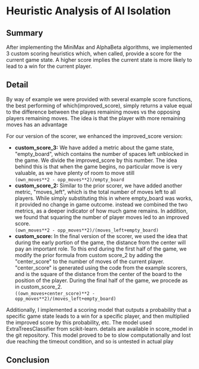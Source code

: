 # Heuristic Analysis of AI Isolation

## Summary
 After implementing the MiniMax and AlphaBeta algorithms, we implemented 3 custom scoring heuristics which, when called, provide a score for the current game state. A higher score implies the current state is more likely to lead to a win for the current player. 

## Detail
 By way of example we were provided with several example score functions, the best performing of which(improved_score), simply returns a value equal to the difference between the playes remaining moves vs the opposing players remaining moves. The idea is that the player with more remaining moves has an advantage
 
 For our version of the scorer, we enhanced the improved_score version:
 
 * **custom_score_3:** We have added a metric about the game state, "empty_board", which contains the number of spaces left unblocked in the game. We divide the improved_score by this number. The idea behind this is that when the game begins, no particular move is very valuable, as we have plenty of room to move still<br>
 	``` (own_moves**2 - opp_moves**2)/empty_board	``` 
 * **custom_score_2:** Similar to the prior scorer, we have added another metric, "moves_left", which is the total number of moves left to all players. While simply substituting this in where empty_board was works, it provided no change in game outcome. instead we combined the two metrics, as a deeper indicator of how much game remains. In addition, we found that squaring the number of player moves led to an improved score.<br>
 ``` (own_moves**2 - opp_moves**2)/(moves_left+empty_board) ```
 * **custom_score:** In the final version of the scorer, we used the idea that during the early portion of the game, the distance from the center will pay an important role. To this end during the first half of the game, we modify the prior formula from custom score_2 by adding the "center_score" to the number of moves of the current player. "center_score" is generated using the code from the example scorers, and is the square of the distance from the center of the board to the position of the player. During the final half of the game, we procede as in custom_score_2.<br>
 ```((own_moves+center_score)**2 - opp_moves**2)/(moves_left+empty_board)```
 
 Additionally, I implemented a scoring model that outputs a probability that a specific game state leads to a win for a specific player, and then multiplied the improved score by this probability, etc. The model used ExtraTreesClassifier from scikit-learn. details are available in score_model in the git repository. This model proved to be to slow computationally and lost due reaching the timeout condition, and so is untested in actual play


## Conclusion
